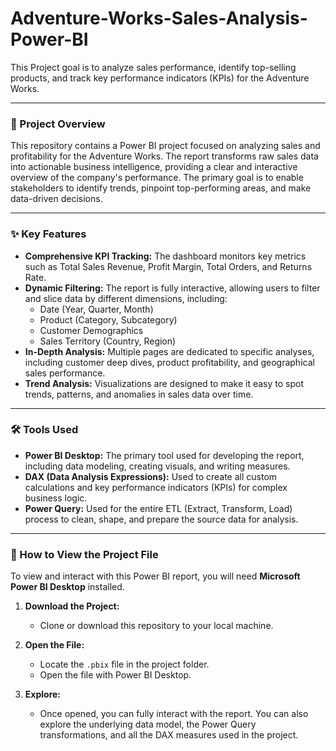# Adventure-Works-Sales-Analysis-Power-BI
This Project goal is to analyze sales performance, identify top-selling products, and track key performance indicators (KPIs) for the Adventure Works.

---

### 📝 Project Overview

This repository contains a Power BI project focused on analyzing sales and profitability for the Adventure Works. The report transforms raw sales data into actionable business intelligence, providing a clear and interactive overview of the company's performance. The primary goal is to enable stakeholders to identify trends, pinpoint top-performing areas, and make data-driven decisions.

---

### ✨ Key Features

* **Comprehensive KPI Tracking:** The dashboard monitors key metrics such as Total Sales Revenue, Profit Margin, Total Orders, and Returns Rate.
* **Dynamic Filtering:** The report is fully interactive, allowing users to filter and slice data by different dimensions, including:
    * Date (Year, Quarter, Month)
    * Product (Category, Subcategory)
    * Customer Demographics
    * Sales Territory (Country, Region)
* **In-Depth Analysis:** Multiple pages are dedicated to specific analyses, including customer deep dives, product profitability, and geographical sales performance.
* **Trend Analysis:** Visualizations are designed to make it easy to spot trends, patterns, and anomalies in sales data over time.

---

### 🛠️ Tools Used

* **Power BI Desktop:** The primary tool used for developing the report, including data modeling, creating visuals, and writing measures.
* **DAX (Data Analysis Expressions):** Used to create all custom calculations and key performance indicators (KPIs) for complex business logic.
* **Power Query:** Used for the entire ETL (Extract, Transform, Load) process to clean, shape, and prepare the source data for analysis.

---

### 🚀 How to View the Project File

To view and interact with this Power BI report, you will need **Microsoft Power BI Desktop** installed.

1.  **Download the Project:**
    * Clone or download this repository to your local machine.

2.  **Open the File:**
    * Locate the `.pbix` file in the project folder.
    * Open the file with Power BI Desktop.

3.  **Explore:**
    * Once opened, you can fully interact with the report. You can also explore the underlying data model, the Power Query transformations, and all the DAX measures used in the project.
